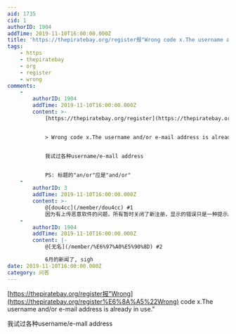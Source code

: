 ```yaml
---
aid: 1735
cid: 1
authorID: 1904
addTime: 2019-11-10T16:00:00.000Z
title: 'https://thepiratebay.org/register报"Wrong code x.The username an/or ..."'
tags:
    - https
    - thepiratebay
    - org
    - register
    - wrong
comments:
    -
        authorID: 1904
        addTime: 2019-11-10T16:00:00.000Z
        content: >-
            [https://thepiratebay.org/register](https://thepiratebay.org/register)报


            > Wrong code x.The username and/or e-mail address is already in use.


            我试过各种username/e-mall address


            PS: 标题的"an/or"应是"and/or"
    -
        authorID: 3
        addTime: 2019-11-10T16:00:00.000Z
        content: >-
            @[dou4cc](/member/dou4cc) #1
            因为有上传恶意软件的问题，所有暂时关闭了新注册，显示的错误只是一种提示。[https://torrentfreak.com/pirate-bay-closes-registrations-due-to-spam-flood-190606/](https://torrentfreak.com/pirate-bay-closes-registrations-due-to-spam-flood-190606/)
    -
        authorID: 1904
        addTime: 2019-11-10T16:00:00.000Z
        content: |-
            @[无名](/member/%E6%97%A0%E5%90%8D) #2

            6月的新闻了, sigh
date: 2019-11-10T16:00:00.000Z
category: 问答
---
```


[https://thepiratebay.org/register报"Wrong](https://thepiratebay.org/register%E6%8A%A5%22Wrong) code x.The username and/or e-mail address is already in use."

我试过各种username/e-mall address
